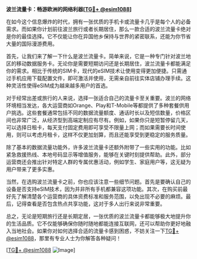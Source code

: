 **波兰流量卡：畅游欧洲的网络利器[[TG💪+ @esim1088](https://t.me/s/esim1088)]**

在如今这个信息爆炸的时代，拥有一张优质的手机卡或流量卡几乎是每个人的必备需求。而如果你计划前往波兰旅行或者长期居住，那么一款合适的波兰流量卡绝对是你的最佳选择。它不仅能让你在异国他乡保持与世界的紧密联系，还能为你节省大量的国际漫游费用。

首先，让我们来了解一下什么是波兰流量卡。简单来说，它是一种专门针对波兰地区的移动数据服务卡。无论你是需要短期访问还是长期居住，波兰流量卡都能满足你的需求。相比于传统的SIM卡，现代的eSIM技术让使用变得更加便捷。只需通过手机应用下载配置文件，即可激活并使用，无需亲自前往实体店铺办理手续。这种灵活性使得eSIM成为越来越多用户的首选。

对于经常出差或旅行的人来说，选择一张适合自己的流量卡至关重要。波兰的网络环境相当发达，各大运营商如Orange、Play和T-Mobile等都提供了多种套餐供用户挑选。这些套餐通常包括不同的数据流量额度、通话时长以及短信数量，价格区间也非常广泛，从经济型到高端定制应有尽有。例如，如果你只是短暂停留几天，可以选择日租卡，每天支付固定费用即可享受不限量上网；而如果需要长时间使用，则可以考虑月租卡，这样不仅更加划算，而且还能享受到更稳定的服务质量。

除了基本的数据流量功能外，许多波兰流量卡还额外附带了一些实用的功能。比如紧急救援热线、本地号码显示等增值服务，能够在关键时刻提供帮助。此外，部分运营商还会推出针对特定人群的专属优惠活动，例如学生、家庭用户等，这无疑为用户带来了更多实惠。

当然，在选购波兰流量卡之前，你也应该注意一些细节问题。首先是要确认自己的设备是否支持eSIM技术，因为并非所有手机都兼容这项功能。其次，在购买前最好先了解清楚各个运营商的具体资费标准和服务范围，以免出现不必要的麻烦。最后，记得查看是否包含热点共享功能，这对于多人出行来说非常重要。

总之，无论是短期旅行还是长期定居，一张优质的波兰流量卡都能够极大地提升你的生活品质。它不仅能够确保你随时随地都能连接互联网，还可以帮助你更好地融入当地社会。如果你对如何选择合适的流量卡感到困惑，不妨关注一下[TG💪+ @esim1088](https://t.me/s/esim1088)，那里有专业人士为你解答各种疑问！

[[TG💪+ @esim1088](https://t.me/s/esim1088) ![Image](https://i.postimg.cc/4NQfJmqS/Snipaste-2025-05-13-00-14-12.png)]